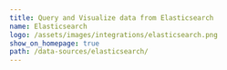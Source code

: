 ```yaml
---
title: Query and Visualize data from Elasticsearch
name: Elasticsearch
logo: /assets/images/integrations/elasticsearch.png
show_on_homepage: true
path: /data-sources/elasticsearch/
---
```

